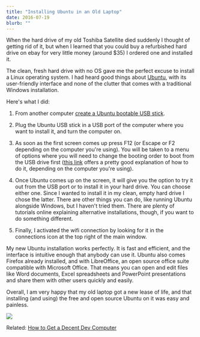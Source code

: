 ```yaml
---
title: "Installing Ubuntu in an Old Laptop"
date: 2016-07-19
blurb: ""
---
```


When the hard drive of my old Toshiba Satellite died suddenly I thought of getting rid of it, but when I learned that you could buy a refurbished hard drive on ebay for very little money (around $35) I ordered one and installed it.

The clean, fresh hard drive with no OS gave me the perfect excuse to install a Linux operating system. I had heard good things about [Ubuntu](http://www.ubuntu.com), with its user-friendly interface and none of the clutter that comes with a traditional Windows installation.

Here's what I did:

1. From another computer [create a Ubuntu bootable USB stick](http://www.ubuntu.com/download/desktop/create-a-usb-stick-on-windows).

2. Plug the Ubuntu USB stick in a USB port of the computer where you want to install it, and turn the computer on. 

3. As soon as the first screen comes up press F12 (or Escape or F2 depending on the computer you're using). You will be taken to a menu of options where you will need to change the booting order to boot from the USB drive first ([this link](http://lifehacker.com/5991848/how-to-boot-from-a-cd-or-usb-drive-on-any-pc) offers a pretty good explanation of how to do it, depending on the computer you're using).

4. Once Ubuntu comes up on the screen, it will give you the option to try it out from the USB port or to install it in your hard drive. You can choose either one. Since I wanted to install it in my clean, empty hard drive I chose the latter. There are other things you can do, like running Ubuntu alongside Windows, but I haven't tried them. There are plenty of tutorials online explaining alternative installations, though, if you want to do something different.

5. Finally, I activated the wifi connection by looking for it in the connections icon at the top right of the main window.

My new Ubuntu installation works perfectly. It is fast and efficient, and the interface is intuitive enough that anybody can use it. Ubuntu also comes Firefox already installed, and with LibreOffice, an open source office suite compatible with Microsoft Office. That means you can open and edit files like Word documents, Excel spreadsheets and PowerPoint presentations and share them with other users quickly and easily. 

Overall, I am very happy that my old laptop got a new lease of life, and that installing (and using) the free and open source Ubuntu on it was easy and painless.

<img src="/img/ubuntu.jpg">

Related: [How to Get a Decent Dev Computer](http://evbogue.com/decentdevcomputer/) 